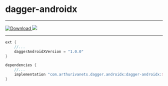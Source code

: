 # dagger-androidx

----

[ ![Download](https://api.bintray.com/packages/arthurimsacc/maven/dagger-androidx/images/download.svg) ](https://bintray.com/arthurimsacc/maven/dagger-androidx/_latestVersion)
![](https://travis-ci.org/arthur3486/dagger-androidx.svg?branch=master)

----

````groovy
ext {
    //...
    daggerAndroidXVersion = "1.0.0"
}

dependencies {
    //...
    implementation "com.arthurivanets.dagger.androidx:dagger-androidx:$daggerAndroidXVersion"
}
````
